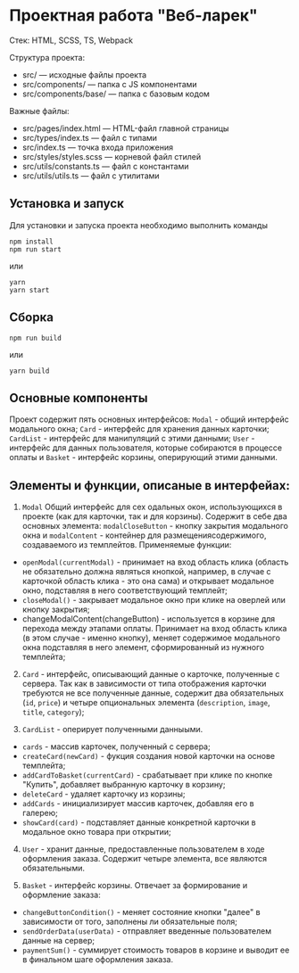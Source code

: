# Проектная работа "Веб-ларек"

Стек: HTML, SCSS, TS, Webpack

Структура проекта:
- src/ — исходные файлы проекта
- src/components/ — папка с JS компонентами
- src/components/base/ — папка с базовым кодом

Важные файлы:
- src/pages/index.html — HTML-файл главной страницы
- src/types/index.ts — файл с типами
- src/index.ts — точка входа приложения
- src/styles/styles.scss — корневой файл стилей
- src/utils/constants.ts — файл с константами
- src/utils/utils.ts — файл с утилитами

## Установка и запуск
Для установки и запуска проекта необходимо выполнить команды

```
npm install
npm run start
```

или

```
yarn
yarn start
```
## Сборка

```
npm run build
```

или

```
yarn build
```

## Основные компоненты

Проект содержит пять основных интерфейсов: ```Modal``` - общий интерфейс модального окна; ```Card``` - интерфейс для хранения данных карточки; ```CardList``` - интерфейс для манипуляций с этими данными; ```User``` - интерфейс для данных пользователя, которые собираются в процессе оплаты и ```Basket``` - интерфейс корзины, оперирующий этими данными.

## Элементы и функции, описаные в интерфейах:

1. ```Modal``` Общий интерфейс для сех одальных окон, использующихся в проекте (как для карточки, так и для корзины). Содержит в себе два основных элемента: ```modalCloseButton``` - кнопку закрытия модального окна и ```modalContent``` - контейнер для размещениясодержимого, создаваемого из темплейтов. Применяемые функции:
  - ```openModal(currentModal)``` - принимает на вход область клика (область не обязательно должна являться кнопкой, например, в случае с карточкой область клика - это она сама) и открывает модальное окно, подставляя в него соответствующий темплейт;
  - ```closeModal()``` - закрывает модальное окно при клике на оверлей или кнопку закрытия;
  - changeModalContent(changeButton) - используется в корзине для перехода между этапами оплаты. Принимает на вход область клика (в этом случае - именно кнопку), меняет содержимое модального окна подставляя в него элемент, сформированный из нужного темплейта;

2. ```Card``` - интерфейс, описывающий данные о карточке, полученные с сервера. Так как в зависимости от типа отображения карточки требуются не все полученные данные, содержит два обязательных (```id```, ```price```) и четыре опциональных элемента (```description```, ```image```, ```title```, ```category```);

3. ```CardList``` - оперирует полученными данныыми. 
  - ```cards``` - массив карточек, полученный с сервера;
  - ```createCard(newCard)``` - фукция создания новой карточки на основе темплейта;
  - ```addCardToBasket(currentCard)``` - срабатывает при клике по кнопке "Купить", добавляет выбранную карточку в корзину;
  - ```deleteCard``` - удаляет карточку из корзины;
  - ```addCards```  - инициализирует массив карточек, добавляя его в галерею;
  - ```showCard(card)``` - подставляет данные конкретной карточки в модальное окно товара при открытии;

4. ```User``` - хранит данные, предоставленные пользователем в ходе оформления заказа. Содержит четыре элемента, все являются обязательными.
   
5. ```Basket``` - интерфейс корзины. Отвечает за формирование и оформление заказа:
  - ```changeButtonCondition()``` - меняет состояние кнопки "далее" в зависимости от того, заполнены ли обязательные поля;
  - ```sendOrderData(userData)``` - отправляет введенные пользователем данные на сервер;
  - ```paymentSum()``` - суммирует стоимость товаров в корзине и выводит ее в финальном шаге оформления заказа.
   
